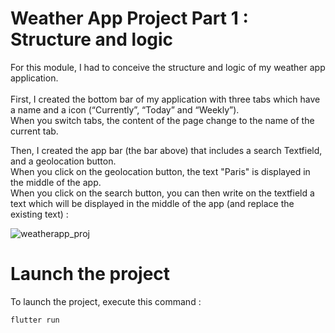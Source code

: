 # Weather App Project Part 1 : Structure and logic 

For this module, I had to conceive the structure and logic of my weather app application. <br/> <br/>
First, I created the bottom bar of my application with three tabs which have a name and a icon (“Currently”, “Today” and “Weekly”). <br/> 
When you switch tabs, the content of the page change to the name of the current tab. <br/>

Then, I created the app bar (the bar above) that includes a search Textfield, and a geolocation button. <br/>
When you click on the geolocation button, the text "Paris" is displayed in the middle of the app. <br/>
When you click on the search button, you can then write on the textfield a text which will be displayed in the middle of the app (and replace the existing text) : <br/>

![weatherapp_proj](https://github.com/Claken/Piscine_Flutter/assets/51683861/a358a7a8-f384-43b9-9043-8568b4386d18)

# Launch the project

To launch the project, execute this command : <br/>

```
flutter run
```
